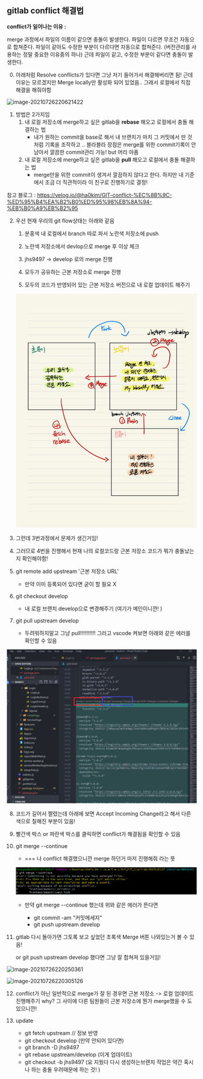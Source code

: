 ## gitlab conflict 해결법

**conflict가 일어나는 이유 :** 

merge 과정에서 파일의 이름이 같으면 충돌이 발생한다.
파일이 다르면 무조건 자동으로 합쳐준다.
파일이 같아도 수정한 부분이 다르다면 자동으로 합쳐준다.
(버전관리를 사용하는 정말 중요한 이유중의 하나)
근데 파일이 같고, 수정한 부분이 같다면 충돌이 발생한다.



0. 아래처럼 Resolve conflicts가 있다면 그냥 저기 들어가서 해결해버리면 됨! 근데 이유는 모르겠지만 Merge locally만 활성화 되어 있었음.. 그래서 로컬에서 직접 해결을 해줘야함

![image-20210726220621422](C:/Users/jhs/AppData/Roaming/Typora/typora-user-images/image-20210726220621422.png)



1. 방법은 2가지임
   1. 내 로컬 저장소에 merge하고 싶은 gitlab을 **rebase** 해오고 로컬에서 충돌 해결하는 법
      - 내가 원하는 commit을 base로 해서 내 브랜치가 마치 그 커밋에서 딴 것처럼 기록을 조작하고 .. 블라블라 장점은 merge를 위한 commit기록이 안남아서 깔끔한 commit관리 가능! but 머리 아픔
   2. 내 로컬 저장소에 merge하고 싶은 gitlab을 **pull** 해오고 로컬에서 충돌 해결하는 법
      - merge만을 위한 commit이 생겨서 깔끔하지 않다고 한다. 하지만 내 기준에서 조금 더 직관적이라 이 친구로 진행하기로 결정!

참고 블로그 : https://velog.io/@ha0kim/GIT-conflict-%EC%8B%9C-%ED%95%B4%EA%B2%B0%ED%95%98%EB%8A%94-%EB%B0%A9%EB%B2%95



2. 우선 현재 우리의 git flow상태는 아래와 같음

   1. 분홍색 내 로컬에서 branch 따로 파서 노란색 저장소에 push
   2. 노란색 저장소에서 devlop으로 merge 후 이상 체크

   3. jhs9497 -> develop 로의 merge 진행
   4. 모두가 공유하는 근본 저장소로 merge 진행
   5. 모두의 코드가 반영되어 있는 근본 저장소 버전으로 내 로컬 업데이트 해주기

   ![KakaoTalk_20210726_223509539](KakaoTalk_20210726_223509539.jpg)

3. 그런데 3번과정에서 문제가 생긴거임!
4. 그러므로 4번을 진행해서 현재 나의 로컬코드랑 근본 저장소 코드가 뭐가 충돌났는지 확인해야함!
5. git remote add upstream '근본 저장소 URL'
   - 만약 이미 등록되어 있다면 굳이 할 필요 X
6. git checkout develop
   - 내 로컬 브랜치 develop으로 변경해주기 (여기가 메인이니깐! )
7. git pull upstream develop 
   - 두려워하지말고 그냥 pull!!!!!!!!!! 그러고 vscode 켜보면 아래와 같은 에러를 확인할 수 있음

![conflict](conflict.png)

8. 코드가 길어서 짤렸는데 아래에 보면 Accept Incoming Change라고 해서 다른 색으로 칠해진 부분이 있음!

9. 빨간색 박스 or 파란색 박스를 클릭하면 conflict가 해결됨을 확인할 수 있음

10. git merge --continue
    - === 나 conflict 해결했으니깐 merge 하던거 마저 진행해줘 라는 뜻
    
    
    
    ![unknown](unknown.png)
    
    - 만약 git merge --continue 했는데 위와 같은 에러가 뜬다면
    
      - git commit -am "커밋메세지"
      - git push upstream develop
    
      
    
11. gitlab 다시 돌아가면 그토록 보고 싶었던 초록색 Merge 버튼 나와있는거 볼 수 있음! 

    or git push upstream develop 했다면 그냥 잘 합쳐져 있을거임!

![image-20210726220250361](C:/Users/jhs/AppData/Roaming/Typora/typora-user-images/image-20210726220250361.png)



![image-20210726220305126](C:/Users/jhs/AppData/Roaming/Typora/typora-user-images/image-20210726220305126.png)

12. conflict가 아닌 일반적으로 merge가 잘 된 경우면 근본 저장소 -> 로컬 업데이트 진행해주기 why? 그 사이에 다른 팀원들이 근본 저장소에 뭔가 merge했을 수 도 있으니깐!

13. update
    - git fetch upstream // 정보 반영
    - git checkout develop (만약 안되어 있다면)
    - git branch -D jhs9497 
    - git rebase upstream/develop (이게 업데이트)
    - git checkout -b jhs9497 (요 지웠다 다시 생성하는브랜치 작업은 약간 혹시나 하는 충돌 우려때문에 하는 것! )

